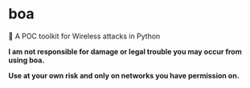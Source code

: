 # boa
🐍 A POC toolkit for Wireless attacks in Python

**I am not responsible for damage or legal trouble you may occur from using boa.**

**Use at your own risk and only on networks you have permission on.**
